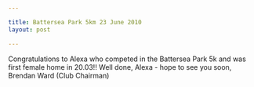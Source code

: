 ```yaml
---

title: Battersea Park 5km 23 June 2010
layout: post

---
```


Congratulations to Alexa who competed in the Battersea Park 5k and was first female home in 20.03!! Well done, Alexa - hope to see you soon, Brendan Ward (Club Chairman)
